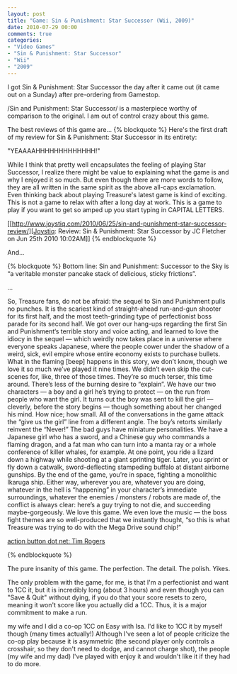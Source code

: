 ```yaml
---
layout: post
title: "Game: Sin & Punishment: Star Successor (Wii, 2009)"
date: 2010-07-29 00:00
comments: true
categories:
- "Video Games"
- "Sin & Punishment: Star Successor"
- "Wii"
- "2009"
---
```


I got Sin & Punishment: Star Successor the day after it came out
(it came out on a Sunday) after pre-ordering from Gamestop.

/Sin and Punishment: Star Successor/ is a masterpiece worthy of
comparison to the original. I am out of control crazy about this
game.

The best reviews of this game are...
{% blockquote %}
Here's the first draft of my review for Sin & Punishment: Star
Successor in its entirety:

"YEAAAAHHHHHHHHHHHHH!"

While I think that pretty well encapsulates the feeling of
playing Star Successor, I realize there might be value to
explaining what the game is and why I enjoyed it so much. But even
though there are more words to follow, they are all written in the
same spirit as the above all-caps exclamation. Even thinking back
about playing Treasure's latest game is kind of exciting. This is
not a game to relax with after a long day at work. This is a game
to play if you want to get so amped up you start typing in CAPITAL
LETTERS.

[[http://www.joystiq.com/2010/06/25/sin-and-punishment-star-successor-review/][Joystiq: Review: Sin & Punishment: Star Successor by JC Fletcher
on Jun 25th 2010 10:02AM]]
{% endblockquote %}

And...

{% blockquote %}
Bottom line: Sin and Punishment: Successor to the Sky is “a
veritable monster pancake stack of delicious, sticky
frictions”.

...

So, Treasure fans, do not be afraid: the sequel to Sin and
Punishment pulls no punches. It is the scariest kind of
straight-ahead run-and-gun shooter for its first half, and the
most teeth-grinding type of perfectionist boss parade for its
second half. We got over our hang-ups regarding the first Sin and
Punishment‘s terrible story and voice acting, and learned to love
the idiocy in the sequel — which weirdly now takes place in a
universe where everyone speaks Japanese, where the people cower
under the shadow of a weird, sick, evil empire whose entire
economy exists to purchase bullets. What in the flaming [beep]
happens in this story, we don’t know, though we love it so much
we’ve played it nine times. We didn’t even skip the cut-scenes
for, like, three of those times. They’re so much terser, this time
around. There’s less of the burning desire to “explain”. We have
our two characters — a boy and a girl he’s trying to protect — on
the run from people who want the girl. It turns out the boy was
sent to kill the girl — cleverly, before the story begins — though
something about her changed his mind. How nice; how small. All of
the conversations in the game attack the “give us the girl” line
from a different angle. The boy’s retorts similarly reinvent the
“Never!” The bad guys have miniature personalities. We have a
Japanese girl who has a sword, and a Chinese guy who commands a
flaming dragon, and a fat man who can turn into a manta ray or a
whole conference of killer whales, for example. At one point, you
ride a lizard down a highway while shooting at a giant sprinting
tiger. Later, you sprint or fly down a catwalk, sword-deflecting
stampeding buffalo at distant airborne gunships. By the end of the
game, you’re in space, fighting a monolithic Ikaruga ship. Either
way, wherever you are, whatever you are doing, whatever in the
hell is “happening” in your character’s immediate surroundings,
whatever the enemies / monsters / robots are made of, the conflict
is always clear: here’s a guy trying to not die, and succeeding
maybe-gorgeously. We love this game. We even love the music — the
boss fight themes are so well-produced that we instantly thought,
“so this is what Treasure was trying to do with the Mega Drive
sound chip!”

[action button dot net: Tim Rogers](http://www.actionbutton.net/?p=623)

{% endblockquote %}

The pure insanity of this game. The perfection. The detail. The
polish. Yikes.

The only problem with the game, for me, is that I'm a
perfectionist and want to 1CC it, but it is incredibly long (about
3 hours) and even though you can "Save & Quit" without dying, if
you do that your score resets to zero, meaning it won't score like
you actually did a 1CC. Thus, it is a major commitment to make a
run.

my wife and I did a co-op 1CC on Easy with Isa. I'd like to 1CC
it by myself though (many times actually!) Although I've seen a
lot of people criticize the co-op play because it is asymmetric
(the second player only controls a crosshair, so they don't need
to dodge, and cannot charge shot), the people (my wife and my dad)
I've played with enjoy it and wouldn't like it if they had to do
more.
